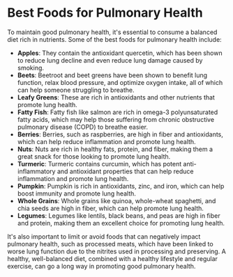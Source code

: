 # Best Foods for Pulmonary Health

To maintain good pulmonary health, it's essential to consume a balanced diet rich in nutrients. Some of the best foods for pulmonary health include:

* **Apples**: They contain the antioxidant quercetin, which has been shown to reduce lung decline and even reduce lung damage caused by smoking.
* **Beets**: Beetroot and beet greens have been shown to benefit lung function, relax blood pressure, and optimize oxygen intake, all of which can help someone struggling to breathe.
* **Leafy Greens**: These are rich in antioxidants and other nutrients that promote lung health.
* **Fatty Fish**: Fatty fish like salmon are rich in omega-3 polyunsaturated fatty acids, which may help those suffering from chronic obstructive pulmonary disease (COPD) to breathe easier.
* **Berries**: Berries, such as raspberries, are high in fiber and antioxidants, which can help reduce inflammation and promote lung health.
* **Nuts**: Nuts are rich in healthy fats, protein, and fiber, making them a great snack for those looking to promote lung health.
* **Turmeric**: Turmeric contains curcumin, which has potent anti-inflammatory and antioxidant properties that can help reduce inflammation and promote lung health.
* **Pumpkin**: Pumpkin is rich in antioxidants, zinc, and iron, which can help boost immunity and promote lung health.
* **Whole Grains**: Whole grains like quinoa, whole-wheat spaghetti, and chia seeds are high in fiber, which can help promote lung health.
* **Legumes**: Legumes like lentils, black beans, and peas are high in fiber and protein, making them an excellent choice for promoting lung health.

It's also important to limit or avoid foods that can negatively impact pulmonary health, such as processed meats, which have been linked to worse lung function due to the nitrites used in processing and preserving. A healthy, well-balanced diet, combined with a healthy lifestyle and regular exercise, can go a long way in promoting good pulmonary health.
